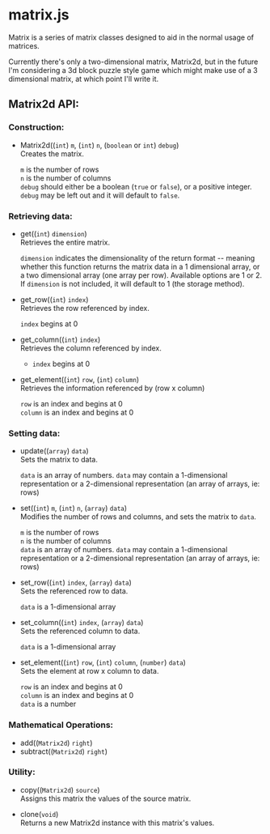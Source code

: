 # matrix.js

Matrix is a series of matrix classes designed to aid in the normal usage of
matrices.

Currently there's only a two-dimensional matrix, Matrix2d, but in the future I'm
considering a 3d block puzzle style game which might make use of a 3 dimensional
matrix, at which point I'll write it.

## Matrix2d API:
### Construction:
- Matrix2d((`int`) `m`, (`int`) `n`, (`boolean` or `int`) `debug`)  
  Creates the matrix.  
  
  `m` is the number of rows  
  `n` is the number of columns  
  `debug` should either be a boolean (`true` or `false`), or a positive
    integer.  `debug` may be left out and it will default to `false`.  
  
  
### Retrieving data:
- get((`int`) `dimension`)  
  Retrieves the entire matrix.  
  
  `dimension` indicates the dimensionality of the return format -- meaning
    whether this function returns the matrix data in a 1 dimensional array, or
    a two dimensional array (one array per row).  Available options are 1 or 2.
    If `dimension` is not included, it will default to 1 (the storage method).  
  
  
- get_row((`int`) `index`)  
  Retrieves the row referenced by index.  
  
  `index` begins at 0  
  
  
- get_column((`int`) `index`)  
  Retrieves the column referenced by index.  
  - `index` begins at 0  

- get_element((`int`) `row`, (`int`) `column`)  
  Retrieves the information referenced by (row x column)  
  
  `row` is an index and begins at 0  
  `column` is an index and begins at 0  
  
  
### Setting data:
- update((`array`) `data`)  
  Sets the matrix to data.  
  
  `data` is an array of numbers.  `data` may contain a 1-dimensional
    representation or a 2-dimensional representation (an array of arrays, ie:
    rows)  
  
  
- set((`int`) `m`, (`int`) `n`, (`array`) `data`)  
  Modifies the number of rows and columns, and sets the matrix to `data`.  
  
  `m` is the number of rows  
  `n` is the number of columns  
  `data` is an array of numbers.  `data` may contain a 1-dimensional
    representation or a 2-dimensional representation (an array of arrays, ie:
    rows)  
  
  
- set_row((`int`) `index`, (`array`) `data`)  
  Sets the referenced row to data.  
  
  `data` is a 1-dimensional array  
  
  
- set_column((`int`) `index`, (`array`) `data`)  
  Sets the referenced column to data.  
  
  `data` is a 1-dimensional array  
  
  
- set_element((`int`) `row`, (`int`) `column`, (`number`) `data`)  
  Sets the element at row x column to data.  
  
  `row` is an index and begins at 0  
  `column` is an index and begins at 0  
  `data` is a number  
  
  
### Mathematical Operations:
- add((`Matrix2d`) `right`)  
- subtract((`Matrix2d`) `right`)  
  
  
### Utility:
- copy((`Matrix2d`) `source`)  
  Assigns this matrix the values of the source matrix.  
  
  
- clone(`void`)  
  Returns a new Matrix2d instance with this matrix's values.  